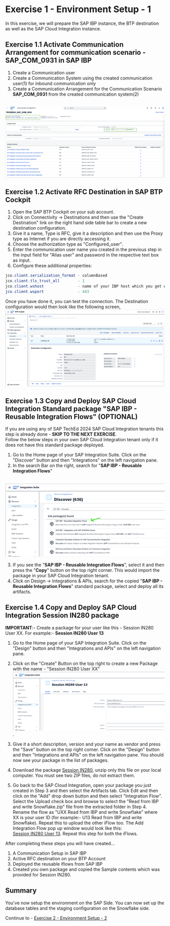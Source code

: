 # Exercise 1 - Environment Setup - 1

In this exercise, we will prepare the SAP IBP instance, the BTP destination as well as the SAP Cloud Integration instance.

## Exercise 1.1 Activate Communication Arrangement for communication scenario - SAP_COM_0931 in SAP IBP

1. Create a Communication user
2. Create a Communication System using the created communication user(1) for inbound communication only
3. Create a Communication Arrangement for the Communication Scenario <b>SAP_COM_0931</b> from the created communication system(2)
   
<br>![](/exercises/ex1/images/01_01_0020.png)


## Exercise 1.2 Activate RFC Destination in SAP BTP Cockpit

1. Open the SAP BTP Cockpit on your sub account.
2. Click on Connectivity -> Destinations and then use the "Create Destination" link on the right hand side table bar to create a new destination configuration.
3. Give it a name, Type is RFC, give it a description and then use the Proxy type as Internet if you are directly accessing it.
4. Choose the authorization type as "Configured_user".
5. Enter the communication user name you created in the previous step in the input field for "Alias user" and password in the respective text box as input.
6. Configure these additional properties: 

```java
jco.client.serialization_format - columnBased
jco.client.tls_trust_all        - 1
jco.client.wshost               - name of your IBP host which you get while configuring the communication arrangement.
jco.client.wsport               - 443 

```
Once you have done it, you can test the connection. The Destination configuration would then look like the following screen,
<br>![](/exercises/ex1/images/01_01_0030.png)

## Exercise 1.3 Copy and Deploy SAP Cloud Integration Standard package "SAP IBP - Reusable Integration Flows" (OPTIONAL)

If you are using any of SAP TechEd 2024 SAP Cloud Integration tenants this step is already done - <b>SKIP TO THE NEXT EXERCISE</b>.  
Follow the below steps in your own SAP Cloud Integration tenant only if it does not have this standard package deployed.

1. Go to the Home page of your SAP Integration Suite. Click on the "Discover" button and then "Integrations" on the left navigation pane.
2. In the search Bar on the right, search for "<b>SAP IBP - Reusable Integration Flows</b>"
   
<br>![](/exercises/ex1/images/01_01_0010.png)

3. If you see the "<b>SAP IBP - Reusable Integration Flows</b>", select it and then press the "<b>Copy</b>" button on the top right corner. This would import the package in your SAP Cloud Integration tenant.
4. Click on Design -> Integrations & APIs, search for the copied "<b>SAP IBP - Reusable Integration Flows</b>" standard package, select and deploy all its artifacts.

## Exercise 1.4 Copy and Deploy SAP Cloud Integration Session IN280 package

<b>IMPORTANT</b>:- Create a package for your user like this - Session IN280 User XX. For example:- <b>Session IN280 User 13</b>

1. Go to the Home page of your SAP Integration Suite. Click on the "Design" button and then "Integrations and APIs" on the left navigation pane.
2. Click on the "Create" Button on the top right to create a new Package with the name - "Session IN280 User XX"
<br>![](/exercises/ex1/images/01_02_0010.png).

3. Give it a short description, version and your name as vendor and press the "Save" button on the top right corner. Click on the "Design" button and then "Integrations and APIs" on the left navigation pane. You should now see your package in the list of packages.
4. Download the package [Session IN280](/artifacts/Session-IN280.zip), unzip only this file on your local computer. You must see two ZIP files, do not extract them.
5. Go back to the SAP Cloud Integration, open your package you just created in Step 3 and then select the Artifacts tab. Click Edit and then click on the "Add" drop down button and then select "Integration Flow". Select the Upload check box and browse to select the "Read from IBP and write Snowflake.zip" file from the extracted folder in Step 4. Rename the flow as "UXX Read from IBP and write Snowflake" where XX is your user ID (for example:- U13 Read from IBP and write Snowflake). Repeat this to upload the other iFlow too. The Add Integration Flow pop up window would look like this: 
<br>[Session IN280 User 13](/exercises/ex1/images/01_04_0010.png). 
Repeat this step for both the iFlows. 

After completing these steps you will have created...

1.  A Communication Setup in SAP IBP 
2.	Active RFC destination on your BTP Account
3.  Deployed the reusable iflows from SAP IBP
4.  Created you own package and copied the Sample contents which was provided for Session IN280.
 
## Summary

You've now setup the environment on the SAP Side. You can now set up the database tables and the staging configuration on the Snowflake side.

Continue to - [Exercise 2 - Environment Setup - 2](../ex2/README.md)

